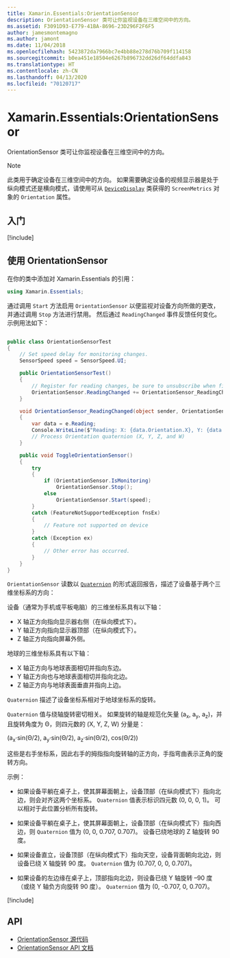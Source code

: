 ```yaml
---
title: Xamarin.Essentials:OrientationSensor
description: OrientationSensor 类可让你监视设备在三维空间中的方向。
ms.assetid: F3091D93-E779-41BA-8696-23D296F2F6F5
author: jamesmontemagno
ms.author: jamont
ms.date: 11/04/2018
ms.openlocfilehash: 5423872da7966bc7e4bb88e278d76b709f114158
ms.sourcegitcommit: b0ea451e18504e6267b896732dd26df64ddfa843
ms.translationtype: HT
ms.contentlocale: zh-CN
ms.lasthandoff: 04/13/2020
ms.locfileid: "70120717"
---
```

# <a name="xamarinessentials-orientationsensor"></a>Xamarin.Essentials:OrientationSensor

 OrientationSensor 类可让你监视设备在三维空间中的方向。

> [!NOTE]
> 此类用于确定设备在三维空间中的方向。 如果需要确定设备的视频显示器是处于纵向模式还是横向模式，请使用可从 [`DeviceDisplay`](device-display.md) 类获得的 `ScreenMetrics` 对象的 `Orientation` 属性。

## <a name="get-started"></a>入门

[!include[](~/essentials/includes/get-started.md)]

## <a name="using-orientationsensor"></a>使用 OrientationSensor

在你的类中添加对 Xamarin.Essentials 的引用：

```csharp
using Xamarin.Essentials;
```

通过调用 `Start` 方法启用 `OrientationSensor` 以便监视对设备方向所做的更改，并通过调用 `Stop` 方法进行禁用。 然后通过 `ReadingChanged` 事件反馈任何变化。 示例用法如下：

```csharp

public class OrientationSensorTest
{
    // Set speed delay for monitoring changes.
    SensorSpeed speed = SensorSpeed.UI;

    public OrientationSensorTest()
    {
        // Register for reading changes, be sure to unsubscribe when finished
        OrientationSensor.ReadingChanged += OrientationSensor_ReadingChanged;
    }

    void OrientationSensor_ReadingChanged(object sender, OrientationSensorChangedEventArgs e)
    {
        var data = e.Reading;
        Console.WriteLine($"Reading: X: {data.Orientation.X}, Y: {data.Orientation.Y}, Z: {data.Orientation.Z}, W: {data.Orientation.W}");
        // Process Orientation quaternion (X, Y, Z, and W)
    }

    public void ToggleOrientationSensor()
    {
        try
        {
            if (OrientationSensor.IsMonitoring)
                OrientationSensor.Stop();
            else
                OrientationSensor.Start(speed);
        }
        catch (FeatureNotSupportedException fnsEx)
        {
            // Feature not supported on device
        }
        catch (Exception ex)
        {
            // Other error has occurred.
        }
    }
}
```

`OrientationSensor` 读数以 [`Quaternion`](xref:System.Numerics.Quaternion) 的形式返回报告，描述了设备基于两个三维坐标系的方向：

设备（通常为手机或平板电脑）的三维坐标系具有以下轴：

- X 轴正方向指向显示器右侧（在纵向模式下）。
- Y 轴正方向指向显示器顶部（在纵向模式下）。
- Z 轴正方向指向屏幕外侧。

地球的三维坐标系具有以下轴：

- X 轴正方向与地球表面相切并指向东边。
- Y 轴正方向也与地球表面相切并指向北边。
- Z 轴正方向与地球表面垂直并指向上边。

`Quaternion` 描述了设备坐标系相对于地球坐标系的旋转。

`Quaternion` 值与绕轴旋转密切相关。 如果旋转的轴是规范化矢量 (a<sub>x</sub>, a<sub>y</sub>, a<sub>z</sub>)，并且旋转角度为 Θ，则四元数的 (X, Y, Z, W) 分量是：

(a<sub>x</sub>·sin(Θ/2), a<sub>y</sub>·sin(Θ/2), a<sub>z</sub>·sin(Θ/2), cos(Θ/2))

这些是右手坐标系，因此右手的拇指指向旋转轴的正方向，手指弯曲表示正角的旋转方向。

示例：

- 如果设备平躺在桌子上，使其屏幕面朝上，设备顶部（在纵向模式下）指向北边，则会对齐这两个坐标系。 `Quaternion` 值表示标识四元数 (0, 0, 0, 1)。 可以相对于此位置分析所有旋转。

- 如果设备平躺在桌子上，使其屏幕面朝上，设备顶部（在纵向模式下）指向西边，则 `Quaternion` 值为 (0, 0, 0.707, 0.707)。 设备已绕地球的 Z 轴旋转 90 度。

- 如果设备直立，设备顶部（在纵向模式下）指向天空，设备背面朝向北边，则设备已绕 X 轴旋转 90 度。 `Quaternion` 值为 (0.707, 0, 0, 0.707)。

- 如果设备的左边缘在桌子上，顶部指向北边，则设备已绕 Y 轴旋转 &ndash;90 度（或绕 Y 轴负方向旋转 90 度）。 `Quaternion` 值为 (0, -0.707, 0, 0.707)。

[!include[](~/essentials/includes/sensor-speed.md)]

## <a name="api"></a>API

- [OrientationSensor 源代码](https://github.com/xamarin/Essentials/tree/master/Xamarin.Essentials/OrientationSensor)
- [OrientationSensor API 文档](xref:Xamarin.Essentials.OrientationSensor)

